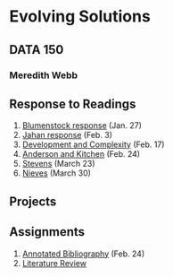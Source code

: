 # Evolving Solutions 

## DATA 150

### Meredith Webb

## Response to Readings
1. [Blumenstock response](https://meredithwebb.github.io/workshop/blumenstock) (Jan. 27)
2. [Jahan response](https://meredithwebb.github.io/workshop/jahan) (Feb. 3)
3. [Development and Complexity](https://meredithwebb.github.io/workshop/development_and_complexity) (Feb. 17)
4. [Anderson and Kitchen](https://meredithwebb.github.io/workshop/anderson_kitchen) (Feb. 24)
5. [Stevens](https://meredithwebb.github.io/workshop/stevens) (March 23)
6. [Nieves](https://meredithwebb.github.io/workshop/nieves) (March 30)

## Projects

## Assignments
1. [Annotated Bibliography](https://meredithwebb.github.io/workshop/annotatedbibliography) (Feb. 24)
2. [Literature Review](https://meredithwebb.github.io/workshop/literaturereview) 
